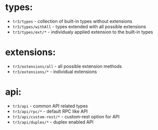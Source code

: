 # types:
- `tr3/types` - collection of built-in types without extensions
- `tr3/types/withAll` - types extended with all possible extensions
- `tr3/types/ext/*` - individualy applied extension to the built-in types

# extensions:
- `tr3/extensions/all` - all possible extension methods
- `tr3/extensions/*` - individual extensions

# api:
- `tr3/api` - common API related types
- `tr3/api/rpc/*` - default RPC like API
- `tr3/api/custom-rest/*` - custom-rest option for API
- `tr3/api/duplex/*` - duplex enabled API